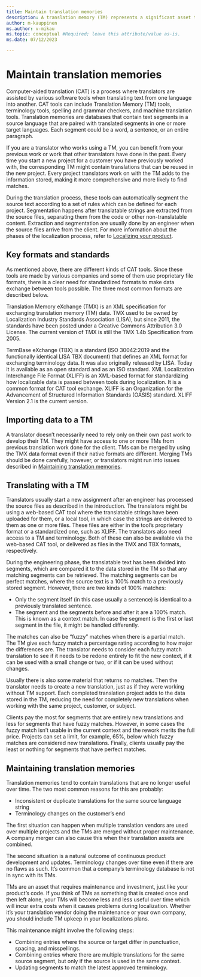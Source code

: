 ```yaml
---
title: Maintain translation memories
description: A translation memory (TM) represents a significant asset that demands careful maintenance.
author: m-kauppinen
ms.author: v-mikau
ms.topic: conceptual #Required; leave this attribute/value as-is.
ms.date: 07/12/2023

--- 
```


# Maintain translation memories

Computer-aided translation (CAT) is a process where translators are assisted by various software tools when translating text from one language into another. CAT tools can include Translation Memory (TM) tools, terminology tools, spelling and grammar checkers, and machine translation tools. Translation memories are databases that contain text segments in a source language that are paired with translated segments in one or more target languages. Each segment could be a word, a sentence, or an entire paragraph.

If you are a translator who works using a TM, you can benefit from your previous work or work that other translators have done    in the past. Every time you start a new project for a customer you have previously worked with, the corresponding TM might contain translations that can be reused in the new project. Every project translators work on with the TM adds to the information stored, making it more comprehensive and more likely to find matches.

During the translation process, these tools can automatically segment the source text according to a set of rules which can be defined for each project.  Segmentation happens after translatable strings are extracted from the source files, separating them from the code or other non-translatable content. Extraction and segmentation are usually done by an engineer when the source files arrive from the client. For more information about the phases of the localization process, refer to [Localizing your product](localization-overview.md).

## Key formats and standards

As mentioned above, there are different kinds of CAT tools. Since these tools are made by various companies and some of them use proprietary file formats, there is a clear need for standardized formats to make data exchange between tools possible. The three most common formats are described below.

Translation Memory eXchange (TMX) is an XML specification for exchanging translation memory (TM) data. TMX used to be owned by Localization Industry Standards Association (LISA), but since 2011, the standards have been posted under a Creative Commons Attribution 3.0 License. The current version of TMX is still the TMX 1.4b Specification from 2005.

TermBase eXchange (TBX) is a standard (ISO 30042:2019 and the functionally identical LISA TBX document) that defines an XML format for exchanging terminology data. It was also originally released by LISA. Today it is available as an open standard and as an ISO standard.
XML Localization  Interchange File Format (XLIFF) is an XML-based format for standardizing how localizable data is passed between tools during localization. It is a common format for CAT tool exchange. XLIFF is an Organization for the Advancement of Structured Information Standards (OASIS) standard. XLIFF Version 2.1 is the current version.

## Importing data to a TM

A translator doesn’t necessarily need to rely only on their own past work to develop their TM. They might have access to one or more TMs from previous translation work done for the client. TMs can be merged by using the TMX data format even if their native formats are different. Merging TMs should be done carefully, however, or translators might run into issues described in [Maintaining translation memories](#maintaining-translation-memories).

## Translating with a TM

Translators usually start a new assignment after an engineer has processed the source files as described in the introduction. The translators might be using a web-based CAT tool where the translatable strings have been uploaded for them, or a local tool, in which case the strings are delivered to them as one or more files. These files are either in the tool’s proprietary format or a standardized one, such as XLIFF. The translators also need access to a TM and terminology. Both of these can also be available via the web-based CAT tool, or delivered as files in the TMX and TBX formats, respectively.

During the engineering phase, the translatable text has been divided into segments, which are compared it to the data stored in the TM so that any matching segments can be retrieved. The matching segments can be perfect matches, where the source text is a 100% match to a previously stored segment. However, there are two kinds of 100% matches:

- Only the segment itself (in this case usually a sentence) is identical to a previously translated sentence.
- The segment and the segments before and after it are a 100% match. This is known as a context match. In case the segment is the first or last segment in the file, it might be handled differently.

The matches can also be “fuzzy” matches when there is a partial match. The TM give each fuzzy match a percentage rating according to how major the differences are. The translator needs to consider each fuzzy match translation to see if it needs to be redone entirely to fit the new context, if it can be used with a small change or two, or if it can be used without changes.

Usually there is also some material that returns no matches. Then the translator needs to create a new translation, just as if they were working without TM support. Each completed translation project adds to the data stored in the TM, reducing the need for completely new translations when working with the same project, customer, or subject.

Clients pay the most for segments that are entirely new translations and less for segments that have fuzzy matches. However, in some cases the fuzzy match isn’t usable in the current context and the rework merits the full price. Projects can set a limit, for example, 65%, below which fuzzy matches are considered new translations. Finally, clients usually pay the least or nothing for segments that have perfect matches.

## Maintaining translation memories

Translation memories tend to contain translations that are no longer useful over time. The two most common reasons for this are probably:

- Inconsistent or duplicate translations for the same source language string
- Terminology changes on the customer’s end

The first situation can happen when multiple translation vendors are used over multiple projects and the TMs are merged without proper maintenance. A company merger can also cause this when their translation assets are combined.

The second situation is a natural outcome of continuous product development and updates. Terminology changes over time even if there are no flaws as such. It’s common that a company’s terminology database is not in sync with its TMs.

TMs are an asset that requires maintenance and investment, just like your product’s code. If you think of TMs as something that is created once and then left alone, your TMs will become less and less useful over time which will incur extra costs when it causes problems during localization. Whether it’s your translation vendor doing the maintenance or your own company, you should include TM upkeep in your localizations plans.

This maintenance might involve the following steps:

- Combining entries where the source or target differ in punctuation, spacing, and misspellings.
- Combining entries where there are multiple translations for the same source segment, but only if the source is used in the same context.
- Updating segments to match the latest approved terminology.
